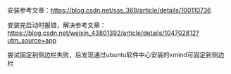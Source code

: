 安装参考文章：https://blog.csdn.net/sss_369/article/details/100110736

安装完启动时报错，解决参考文章：https://blog.csdn.net/weixin_43801392/article/details/104702812?utm_source=app

尝试固定到侧边栏失败，后发现通过ubuntu软件中心安装的xmind可固定到侧边栏
